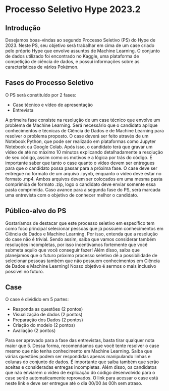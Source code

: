 # Processo Seletivo Hype 2023.2

## Introdução
Desejamos boas-vindas ao segundo Processo Seletivo (PS) do Hype de 2023. Neste PS, seu objetivo será trabalhar em cima de um case criado pelo próprio Hype que envolve assuntos de Machine Learning. O conjunto de dados utilizado foi encontrado no Kaggle, uma plataforma de competição de ciência de dados, e possui informações sobre as características de vários Pokémon. 

## Fases do Processo Seletivo
O PS será constituído por 2 fases:
- Case técnico e vídeo de apresentação
- Entrevista

A primeira fase consiste na resolução de um case técnico que envolve um problema de Machine Learning. Será necessário que o candidato aplique conhecimentos e técnicas de Ciência de Dados e de Machine Learning para resolver o problema proposto. O case deverá ser feito através de um Notebook Python, que pode ser realizado em plataformas como Jupyter Notebook ou Google Colab. Após isso, o candidato terá que gravar um vídeo de até no máximo 10 minutos explicando detalhadamente a resolução de seu código, assim como os motivos e a lógica por trás do código. 
É importante saber que tanto o case quanto o vídeo devem ser entregues para que o candidato possa passar para a próxima fase. O case deve ser entregue no formato de um arquivo .ipynb, enquanto o vídeo deve estar no formato .mp4. Ambos arquivos devem ser colocados em uma mesma pasta comprimida de formato .zip, logo o candidato deve enviar somente essa pasta comprimida.
Caso avance para a segunda fase do PS, será marcada uma entrevista com o objetivo de conhecer melhor o candidato.

## Público-alvo do PS
Gostaríamos de destacar que este processo seletivo em específico tem como foco principal selecionar pessoas que já possuem conhecimentos em Ciência de Dados e Machine Learning. Por isso, entenda que a resolução do case não é trivial. Sendo assim, saiba que vamos considerar também resoluções incompletas, por isso incentivamos fortemente que você submeta aquilo que você conseguir fazer!
Além disso, saiba que planejamos que o futuro próximo processo seletivo dê a possibilidade de selecionar pessoas também que não possuem conhecimentos em Ciência de Dados e Machine Learning! Nosso objetivo é sermos o mais inclusivo possível no futuro.

## Case
O case é dividido em 5 partes:

- Responda as questões (2 pontos)
- Visualização de dados (2 pontos)
- Preparação dos Dados (2 pontos)
- Criação do modelo (2 pontos)
- Avaliação (2 pontos)

Para ser aprovado para a fase das entrevistas, basta tirar qualquer nota maior que 5. Dessa forma, recomendamos que você tente resolver o case mesmo que não tenha conhecimento em Machine Learning. Saiba que várias questões podem ser respondidas apenas manipulando linhas e colunas do conjunto de dados. É importante que saiba também que serão aceitas e consideradas entregas incompletas. Além disso, os candidatos que não enviarem o vídeo de explicação do código desenvolvido para o case serão automaticamente reprovados. 
O link para acessar o case está neste link e deve ser entregue até o dia 00/00  às 00h sem atraso.
